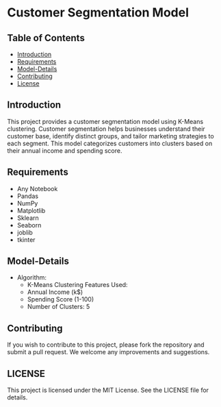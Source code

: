 # Customer Segmentation Model

## Table of Contents

- [Introduction](#introduction)
- [Requirements](#Requirements)
- [Model-Details](#Model-Details)
- [Contributing](#contributing)
- [License](#license)

## Introduction

This project provides a customer segmentation model using K-Means clustering. Customer segmentation helps businesses understand their customer base, identify distinct groups, and tailor marketing strategies to each segment. This model categorizes customers into clusters based on their annual income and spending score.

## Requirements
- Any Notebook
- Pandas
- NumPy
- Matplotlib
- Sklearn
- Seaborn 
- joblib
- tkinter

## Model-Details
- Algorithm:
    - K-Means Clustering
Features Used:
    - Annual Income (k$)
    - Spending Score (1-100)
    - Number of Clusters: 5
      
## Contributing

If you wish to contribute to this project, please fork the repository and submit a pull request. We welcome any improvements and suggestions.

## LICENSE

This project is licensed under the MIT License. See the LICENSE file for details.

